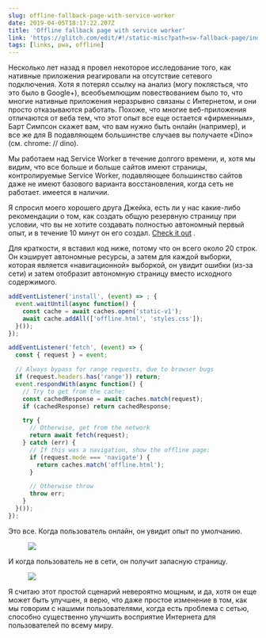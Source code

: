 ```yaml
---
slug: offline-fallback-page-with-service-worker
date: 2019-04-05T18:17:22.207Z
title: 'Offline fallback page with service worker'
link: 'https://glitch.com/edit/#!/static-misc?path=sw-fallback-page/index.html:6:9'
tags: [links, pwa, offline]
---
```

Несколько лет назад я провел некоторое исследование того, как нативные приложения реагировали на отсутствие сетевого подключения. Хотя я потерял ссылку на анализ (могу поклясться, что это было в Google+), всеобъемлющим повествованием было то, что многие нативные приложения неразрывно связаны с Интернетом, и они просто отказываются работать. Похоже, что многие веб-приложения отличаются от веба тем, что этот опыт все еще остается «фирменным», Барт Симпсон скажет вам, что вам нужно быть онлайн (например), и все же для В подавляющем большинстве случаев вы получаете «Dino» (см. chrome: // dino).

Мы работаем над Service Worker в течение долгого времени, и, хотя мы видим, что все больше и больше сайтов имеют страницы, контролируемые Service Worker, подавляющее большинство сайтов даже не имеют базового варианта восстановления, когда сеть не работает. имеется в наличии.

Я спросил моего хорошего друга Джейка, есть ли у нас какие-либо рекомендации о том, как создать общую резервную страницу при условии, что вы не хотите создавать полностью автономный первый опыт, и в течение 10 минут он его создал. [Check it out](https://glitch.com/edit/#!/static-misc?path=sw-fallback-page/sw.js:6:9) .

Для краткости, я вставил код ниже, потому что он всего около 20 строк. Он кэширует автономные ресурсы, а затем для каждой выборки, которая является «навигационной» выборкой, он увидит ошибки (из-за сети) и затем отобразит автономную страницу вместо исходного содержимого.

```JavaScript
addEventListener('install', (event) => ; {
  event.waitUntil(async function() {
    const cache = await caches.open('static-v1');
    await cache.addAll(['offline.html', 'styles.css']);
  }());
});

addEventListener('fetch', (event) => {
  const { request } = event;

  // Always bypass for range requests, due to browser bugs
  if (request.headers.has('range')) return;
  event.respondWith(async function() {
    // Try to get from the cache:
    const cachedResponse = await caches.match(request);
    if (cachedResponse) return cachedResponse;

    try {
      // Otherwise, get from the network
      return await fetch(request);
    } catch (err) {
      // If this was a navigation, show the offline page:
      if (request.mode === 'navigate') {
        return caches.match('offline.html');
      }

      // Otherwise throw
      throw err;
    }
  }());
});
```

Это все. Когда пользователь онлайн, он увидит опыт по умолчанию.

<figure><img src="/images/2019-04-05-offline-fallback-page-with-service-woker.jpeg"></figure>

И когда пользователь не в сети, он получит запасную страницу.

<figure><img src="/images/2019-04-05-offline-fallback-page-with-service-worker-1.jpeg"></figure>

Я считаю этот простой сценарий невероятно мощным, и да, хотя он еще может быть улучшен, я верю, что даже простое изменение в том, как мы говорим с нашими пользователями, когда есть проблема с сетью, способно существенно улучшить восприятие Интернета для пользователей по всему миру.


